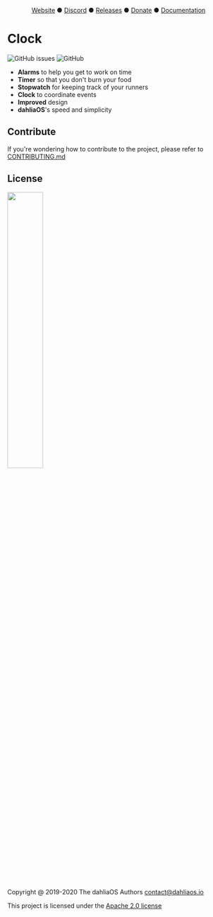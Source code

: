 <p align="center">
<a href="https://dahliaos.io">Website</a> ●
<a href="https://discord.gg/7qVbJHR">Discord</a> ●
<a href="https://github.com/dahlia-os/releases/releases">Releases</a> ●
<a href="https://paypal.me/officialdahliaos">Donate</a> ●
<a href="https://github.com/dahlia-os/documentation">Documentation</a>

# Clock
![GitHub issues](https://img.shields.io/github/issues/dahlia-os/clock?color=brightgreen)
![GitHub](https://img.shields.io/github/license/dahlia-os/clock?color=brightgreen)

 - **Alarms** to help you get to work on time
 - **Timer** so that you don't burn your food
 - **Stopwatch** for keeping track of your runners
 - **Clock** to coordinate events
 - **Improved** design
 - **dahliaOS**'s speed and simplicity

## Contribute

If you're wondering how to contribute to the project, please refer to [CONTRIBUTING.md](./CONTRIBUTING.md)

## License

<p align="left">
  <img width="40%" src="https://github.com/dahlia-os/brand/blob/master/Logo%20PNGs/dahliaOS%20logo%20with%20text%20(drop%20shadow).png"
</p>

Copyright @ 2019-2020 The dahliaOS Authors contact@dahliaos.io

This project is licensed under the [Apache 2.0 license](/LICENSE)
